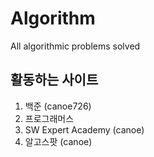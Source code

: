# Algorithm
All algorithmic problems solved

## 활동하는 사이트
1. 백준 (canoe726)
2. 프로그래머스
3. SW Expert Academy (canoe)
4. 알고스팟 (canoe)
